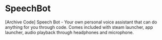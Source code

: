 # SpeechBot

[Archive Code] Speech Bot - Your own personal voice assistant that can do anything for you through code. Comes included with steam launcher, app launcher, audio playback through headphones and microphone.